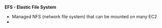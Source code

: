 

**EFS - Elastic File System**
* Managed NFS (network file system) that can be mounted on many EC2
* 